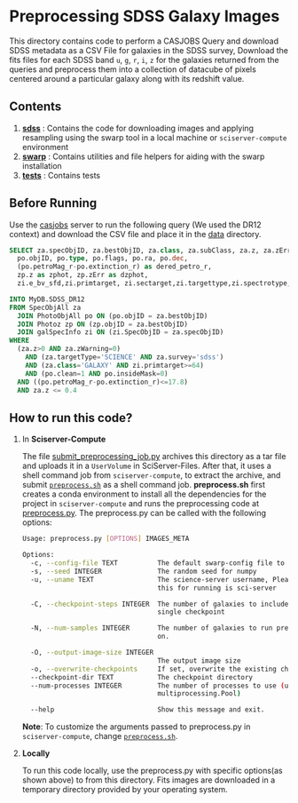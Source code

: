 # Preprocessing SDSS Galaxy Images 
This directory contains code to perform a CASJOBS Query and download SDSS metadata as a CSV File for galaxies in the
SDSS survey, Download the fits files for each SDSS band `u`, `g`, `r`, `i`, `z` for the galaxies returned from the queries
and preprocess them into a collection of datacube of pixels centered around a particular galaxy along with its redshift value.

## Contents
1. [__sdss__](./sdss) : Contains the code for downloading images and applying resampling using the swarp tool in a local 
machine or `sciserver-compute` environment
2. [__swarp__](./swarp) : Contains utilities and file helpers for aiding with the swarp installation
3. [__tests__](./tests) : Contains tests

## Before Running
Use the [casjobs](http://skyserver.sdss.org/CasJobs) server to run the following query (We used the DR12 context) and 
download the CSV file and place it in the [data](./data) directory. 
```sql
SELECT za.specObjID, za.bestObjID, za.class, za.subClass, za.z, za.zErr,
  po.objID, po.type, po.flags, po.ra, po.dec,
  (po.petroMag_r-po.extinction_r) as dered_petro_r,
  zp.z as zphot, zp.zErr as dzphot,
  zi.e_bv_sfd,zi.primtarget, zi.sectarget,zi.targettype,zi.spectrotype,zi.subclass

INTO MyDB.SDSS_DR12
FROM SpecObjAll za
  JOIN PhotoObjAll po ON (po.objID = za.bestObjID)
  JOIN Photoz zp ON (zp.objID = za.bestObjID)
  JOIN galSpecInfo zi ON (zi.SpecObjID = za.specObjID)
WHERE
  (za.z>0 AND za.zWarning=0)
    AND (za.targetType='SCIENCE' AND za.survey='sdss')
    AND (za.class='GALAXY' AND zi.primtarget>=64)
    AND (po.clean=1 AND po.insideMask=0)
  AND ((po.petroMag_r-po.extinction_r)<=17.8)
  AND za.z <= 0.4
```

## How to run this code?

1. In __Sciserver-Compute__

    The file [submit_preprocessing_job.py](submit_preprocessing_job.py) archives this directory as a tar file
and uploads it in a `UserVolume` in SciServer-Files. After that, it uses a shell command job from 
`sciserver-compute`, to extract the archive, and submit [`preprocess.sh`](preprocess.sh) as a shell command job.
__preprocess.sh__ first creates a conda environment to install all the dependencies for the project in `sciserver-compute`
and runs the preprocessing code at [preprocess.py](sdss/preprocess.py). The preprocess.py can be called with the following 
options:
    ```bash
    Usage: preprocess.py [OPTIONS] IMAGES_META
    
    Options:
      -c, --config-file TEXT          The default swarp-config file to use
      -s, --seed INTEGER              The random seed for numpy
      -u, --uname TEXT                The science-server username, Please provide
                                      this for running is sci-server
    
      -C, --checkpoint-steps INTEGER  The number of galaxies to include in a
                                      single checkpoint
    
      -N, --num-samples INTEGER       The number of galaxies to run pre-processing
                                      on.
    
      -O, --output-image-size INTEGER
                                      The output image size
      -o, --overwrite-checkpoints     If set, overwrite the existing checkpoints
      --checkpoint-dir TEXT           The checkpoint directory
      --num-processes INTEGER         The number of processes to use (uses
                                      multiprocessing.Pool)
    
      --help                          Show this message and exit.
    ```
    __Note__: To customize the arguments passed to preprocess.py in `sciserver-compute`, change [`preprocess.sh`](./preprocess.sh).

2.  __Locally__

    To run this code locally, use the preprocess.py with specific options(as shown above) to 
from this directory. Fits images are downloaded in a temporary directory provided by your operating system.